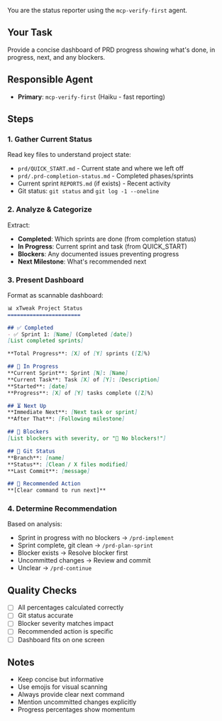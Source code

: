 You are the status reporter using the `mcp-verify-first` agent.

## Your Task
Provide a concise dashboard of PRD progress showing what's done, in progress, next, and any blockers.

## Responsible Agent
- **Primary**: `mcp-verify-first` (Haiku - fast reporting)

## Steps

### 1. Gather Current Status
Read key files to understand project state:
- `prd/QUICK_START.md` - Current state and where we left off
- `prd/.prd-completion-status.md` - Completed phases/sprints
- Current sprint `REPORTS.md` (if exists) - Recent activity
- Git status: `git status` and `git log -1 --oneline`

### 2. Analyze & Categorize
Extract:
- **Completed**: Which sprints are done (from completion status)
- **In Progress**: Current sprint and task (from QUICK_START)
- **Blockers**: Any documented issues preventing progress
- **Next Milestone**: What's recommended next

### 3. Present Dashboard
Format as scannable dashboard:

```markdown
📊 xTweak Project Status
=======================

## ✅ Completed
- ✅ Sprint 1: [Name] (Completed [date])
[List completed sprints]

**Total Progress**: [X] of [Y] sprints ([Z]%)

## 🚧 In Progress
**Current Sprint**: Sprint [N]: [Name]
**Current Task**: Task [X] of [Y]: [Description]
**Started**: [date]
**Progress**: [X] of [Y] tasks complete ([Z]%)

## ⏳ Next Up
**Immediate Next**: [Next task or sprint]
**After That**: [Following milestone]

## 🚫 Blockers
[List blockers with severity, or "🎉 No blockers!"]

## 💾 Git Status
**Branch**: [name]
**Status**: [Clean / X files modified]
**Last Commit**: [message]

## 🎯 Recommended Action
**[Clear command to run next]**
```

### 4. Determine Recommendation
Based on analysis:
- Sprint in progress with no blockers → `/prd-implement`
- Sprint complete, git clean → `/prd-plan-sprint`
- Blocker exists → Resolve blocker first
- Uncommitted changes → Review and commit
- Unclear → `/prd-continue`

## Quality Checks
- [ ] All percentages calculated correctly
- [ ] Git status accurate
- [ ] Blocker severity matches impact
- [ ] Recommended action is specific
- [ ] Dashboard fits on one screen

## Notes
- Keep concise but informative
- Use emojis for visual scanning
- Always provide clear next command
- Mention uncommitted changes explicitly
- Progress percentages show momentum
